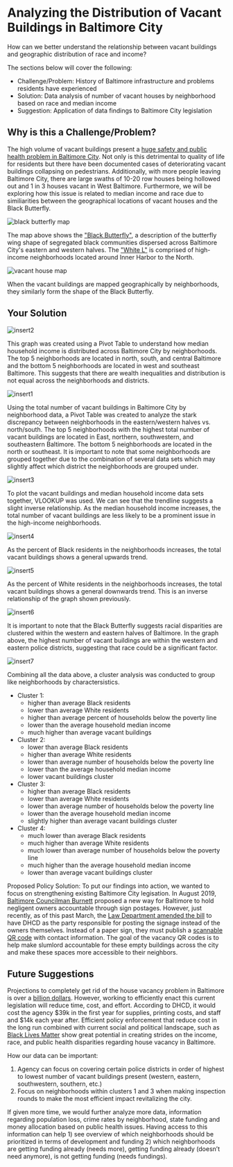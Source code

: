 # Analyzing the Distribution of Vacant Buildings in Baltimore City
How can we better understand the relationship between vacant buildings and geographic distribution of race and income? 

The sections below will cover the following: 
* Challenge/Problem: History of Baltimore infrastructure and problems residents have experienced  
* Solution: Data analysis of number of vacant houses by neighborhood based on race and median income 
* Suggestion: Application of data findings to Baltimore City legislation 

## Why is this a Challenge/Problem? 
The high volume of vacant buildings present a [huge safety and public health problem in Baltimore City](https://www.marketplace.org/2020/07/08/why-cant-baltimore-solve-vacant-housing-problem/). Not only is this detrimental to quality of life for residents but there have been documented cases of deteriorating vacant buildings collapsing on pedestrians. Additionally, with more people leaving Baltimore City, there are large swaths of 10-20 row houses being hollowed out and 1 in 3 houses vacant in West Baltimore. Furthermore, we will be exploring how this issue is related to median income and race due to similiarities between the geographical locations of vacant houses and the Black Butterfly. 

![black butterfly map](https://github.com/EuniceNamkoong/Vacant-Buildings-Baltimore-City-Income-Race/blob/main/Black%20Butterfly%20Map.JPG)

The map above shows the ["Black Butterfly"](https://apps.urban.org/features/baltimore-investment-flows/), a description of the butterfly wing shape of segregated black communities dispersed across Baltimore City's eastern and western halves. The ["White L"](https://ncrc.org/the-black-butterfly/) is comprised of high-income neighborhoods located around Inner Harbor to the North. 

![vacant house map](https://github.com/EuniceNamkoong/Vacant-Buildings-Baltimore-City-Income-Race/blob/main/Vacant%20Houses%20Map.JPG)

When the vacant buildings are mapped geographically by neighborhoods, they similarly form the shape of the Black Butterfly.

## Your Solution


![insert2](https://github.com/EuniceNamkoong/Vacant-Buildings-Baltimore-City-Income-Race/blob/9f42f1ec0b3f6defb37d1b9235fab7265b64b839/BaltimoreCityMedianIncomeNeighborhood.png) 

This graph was created using a Pivot Table to understand how median household income is distributed across Baltimore City by neighborhoods. The top 5 neighborhoods are located in north, south, and central Baltimore and the bottom 5 neighborhoods are located in west and southeast Baltimore. This suggests that there are wealth inequalities and distribution is not equal across the neighborhoods and districts. 

![insert1](NeighborhoodVacantBuildings.png)

Using the total number of vacant buildings in Baltimore City by neighborhood data, a Pivot Table was created to analyze the stark discrepancy between neighborhoods in the eastern/western halves vs. north/south. The top 5 neighborhoods with the highest total number of vacant buildings are located in East, northern, southwestern, and southeastern Baltimore. The bottom 5 neighborhoods are located in the north or southeast. It is important to note that some neighborhoods are grouped together due to the combination of several data sets which may slightly affect which district the neighborhoods are grouped under. 


![insert3](https://github.com/EuniceNamkoong/Vacant-Buildings-Baltimore-City-Income-Race/blob/main/BaltimoreCityMedianIncomeScatterGraph.png)

To plot the vacant buildings and median household income data sets together, VLOOKUP was used. We can see that the trendline suggests a slight inverse relationship. As the median household income increases, the total number of vacant buildings are less likely to be a prominent issue in the high-income neighborhoods. 


![insert4](VacantBuildingsBlackResidents.png)

As the percent of Black residents in the neighborhoods increases, the total vacant buildings shows a general upwards trend. 

![insert5](VacantBuildingsWhiteResidents.png)

As the percent of White residents in the neighborhoods increases, the total vacant buildings shows a general downwards trend. This is an inverse relationship of the graph shown previously.

![insert6](PoliceDistrictVacantBuildings.png)

It is important to note that the Black Butterfly suggests racial disparities are clustered within the western and eastern halves of Baltimore. In the graph above, the highest number of vacant buildings are within the western and eastern police districts, suggesting that race could be a significant factor. 

![insert7](https://github.com/EuniceNamkoong/Vacant-Buildings-Baltimore-City-Income-Race/blob/main/Cluster%20Nodes%20Grouping%20Table.png)

Combining all the data above, a cluster analysis was conducted to group like neighborhoods by charactersistics. 
* Cluster 1: 
  * higher than average Black residents
  * lower than average White residents
  * higher than average percent of households below the poverty line
  * lower than the average household median income
  * much higher than average vacant buildings 
* Cluster 2: 
  * lower than average Black residents
  * higher than average White residents
  * lower than average number of households below the poverty line
  * lower than the average household median income
  * lower vacant buildings cluster
* Cluster 3: 
  * higher than average Black residents
  * lower than average White residents
  * lower than average number of households below the poverty line
  * lower than the average household median income
  * slightly higher than average vacant buildings cluster
* Cluster 4: 
  * much lower than average Black residents
  * much higher than average White residents
  * much lower than average number of households below the poverty line
  * much higher than the average household median income
  * lower than average vacant buildings cluster
 

Proposed Policy Solution: 
To put our findings into action, we wanted to focus on strengthening existing Baltimore City legisation. In August 2019, [Baltimore Councilman Burnett](https://www.bizjournals.com/baltimore/news/2020/09/21/council-bill-signage-qr-code-vacant-properties.html) proposed a new way for Baltimore to hold negligent owners accountable through sign postages. However, just recently, as of this past March, the [Law Department amended the bill](
https://baltimorefishbowl.com/stories/burnetts-bill-would-force-vacant-property-owners-to-post-a-sign-or-a-pay-a-fine/) to have DHCD as the party responsible for posting the signage instead of the owners themselves. Instead of a paper sign, they must publish a [scannable QR code](https://www.qrcodepress.com/new-legislation-may-bring-vacancy-qr-codes-to-baltimore/8538335/) with contact information. The goal of the vacancy QR codes is to help make slumlord accountable for these empty buildings across the city and make these spaces more accessible to their neighbors. 

## Future Suggestions
Projections to completely get rid of the house vacancy problem in Baltimore is over a [billion dollars](https://www.marketplace.org/2020/07/08/why-cant-baltimore-solve-vacant-housing-problem/). However, working to efficiently enact this current legislation will reduce time, cost, and effort. According to DHCD, it would cost the agency $39k in the first year for supplies, printing costs, and staff and $14k each year after. Efficient policy enforcement that reduce cost in the long run combined with current social and political landscape, such as [Black Lives Matter](https://www.marketplace.org/2020/07/08/why-cant-baltimore-solve-vacant-housing-problem/) show great potential in creating strides on the income, race, and public health disparities regarding house vacancy in Baltimore. 

How our data can be important:
1) Agency can focus on covering certain police districts in order of highest to lowest number of vacant buildings present (western, eastern, southwestern, southern, etc.)
2) Focus on neighborhoods within clusters 1 and 3 when making inspection rounds to make the most efficient impact revitalizing the city.


If given more time, we would further analyze more data, information regarding population loss, crime rates by neighborhood, state funding and money allocation based on public health issues. Having access to this information can help 1) see overview of which neighborhoods should be prioritized in terms of development and funding 2) which neighborhoods are getting funding already (needs more), getting funding already (doesn’t need anymore), is not getting funding (needs fundings). 
